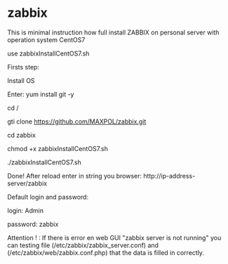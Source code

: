 # zabbix

This is minimal instruction how full install ZABBIX on personal server with operation system CentOS7

use zabbixInstallCentOS7.sh

Firsts step:

Install OS

Enter: yum install git -y

cd /

gti clone https://github.com/MAXPOL/zabbix.git

cd zabbix

chmod +x zabbixInstallCentOS7.sh

./zabbixInstallCentOS7.sh

Done! After reload enter in string you browser: http://ip-address-server/zabbix

Default login and password:

login: Admin

password: zabbix

Attention ! : If there is error en web GUI "zabbix server is not running" you can testing file
(/etc/zabbix/zabbix_server.conf) and (/etc/zabbix/web/zabbix.conf.php) that the data is filled in correctly.
